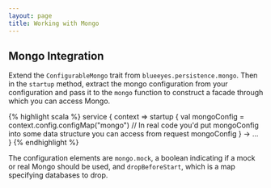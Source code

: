 ```yaml
---
layout: page
title: Working with Mongo
---
```


## Mongo Integration

Extend the `ConfigurableMongo` trait from `blueeyes.persistence.mongo`. Then in the  `startup` method, extract the mongo configuration from your configuration and pass it to the `mongo` function to construct a facade through which you can access Mongo.

{% highlight scala %}
service { context =>
  startup {
    val mongoConfig = context.config.configMap("mongo")
    // In real code you'd put mongoConfig into some data structure you can access from request
    mongoConfig
   } ->
   ...
}
{% endhighlight %}

The configuration elements are `mongo.mock`, a boolean indicating if a mock or real Mongo should be used, and `dropBeforeStart`, which is a map specifying databases to drop.

